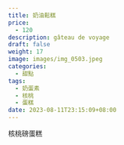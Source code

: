 ```yaml
---
title: 奶油鬆糕
price:
  - 120
description: gâteau de voyage
draft: false
weight: 17
image: images/img_0503.jpeg
categories:
  - 甜點
tags:
  - 奶蛋素
  - 核桃
  - 蛋糕
date: 2023-08-11T23:15:09+08:00
---
```

核桃磅蛋糕